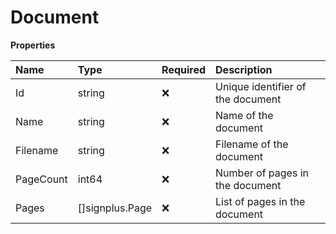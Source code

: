 # Document

**Properties**

| Name      | Type            | Required | Description                       |
| :-------- | :-------------- | :------- | :-------------------------------- |
| Id        | string          | ❌       | Unique identifier of the document |
| Name      | string          | ❌       | Name of the document              |
| Filename  | string          | ❌       | Filename of the document          |
| PageCount | int64           | ❌       | Number of pages in the document   |
| Pages     | []signplus.Page | ❌       | List of pages in the document     |
